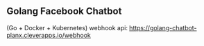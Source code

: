 ## Golang Facebook Chatbot 
(Go + Docker + Kubernetes)
webhook api: https://golang-chatbot-planx.cleverapps.io/webhook

